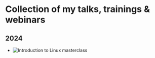 # Collection of my talks, trainings & webinars

## 2024

- ![Introduction to Linux masterclass](https://github.com/nemzyxt/talks-and-training/tree/main/2024/march/introduction-to-linux)
